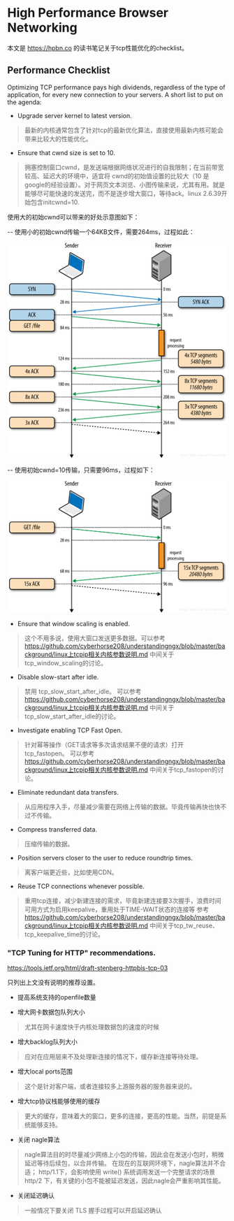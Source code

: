 # High Performance Browser Networking

本文是 https://hpbn.co 的读书笔记关于tcp性能优化的checklist。


## Performance Checklist


Optimizing TCP performance pays high dividends, regardless of the type of application, for every new connection to your servers. A short list to put on the agenda:

* Upgrade server kernel to latest version.

> 最新的内核通常包含了针对tcp的最新优化算法，直接使用最新内核可能会带来比较大的性能优化。


*    Ensure that cwnd size is set to 10.

> 拥塞控制窗口cwnd，是发送端根据网络状况进行的自我限制；在当前带宽较高、延迟大的环境中，适宜将 cwnd的初始值设置的比较大（10 是google的经验设置）。对于网页文本浏览、小图传输来说，尤其有用。就是能够尽可能快速的发送完，而不是逐步增大窗口，等待ack。linux 2.6.39开始包含initcwnd=10.

使用大的初始cwnd可以带来的好处示意图如下：

-- 使用小的初始cwnd传输一个64KB文件，需要264ms，过程如此：

![small-cwnd-init](https://github.com/cyberhorse208/understandingngx/raw/master/background/high-perforance-browser-networking/fetchfile-with-slow-start-small-inicwnd.png)


-- 使用初始cwnd=10传输，只需要96ms，过程如下：

![large-cwnd-init](https://github.com/cyberhorse208/understandingngx/raw/master/background/high-perforance-browser-networking/fetchfile-with-slow-start--large-inicwnd.png)


*    Ensure that window scaling is enabled.

> 这个不用多说，使用大窗口发送更多数据。可以参考  https://github.com/cyberhorse208/understandingngx/blob/master/background/linux上tcpip相关内核参数说明.md  中间关于tcp_window_scaling的讨论。


*    Disable slow-start after idle.

> 禁用 tcp_slow_start_after_idle。 可以参考 https://github.com/cyberhorse208/understandingngx/blob/master/background/linux上tcpip相关内核参数说明.md  中间关于tcp_slow_start_after_idle的讨论。

*    Investigate enabling TCP Fast Open.

> 针对幂等操作（GET请求等多次请求结果不便的请求）打开 tcp_fastopen。 可以参考 https://github.com/cyberhorse208/understandingngx/blob/master/background/linux上tcpip相关内核参数说明.md  中间关于tcp_fastopen的讨论。

*    Eliminate redundant data transfers.

> 从应用程序入手，尽量减少需要在网络上传输的数据。毕竟传输再快也快不过不传输。

*    Compress transferred data.

> 压缩传输的数据。

*    Position servers closer to the user to reduce roundtrip times.

> 离客户端更近些，比如使用CDN。

*    Reuse TCP connections whenever possible.

> 重用tcp连接，减少新建连接的需求，毕竟新建连接要3次握手，浪费时间
> 可用方式为启用keepalive，重用处于TIME-WAIT状态的连接等
> 参考 https://github.com/cyberhorse208/understandingngx/blob/master/background/linux上tcpip相关内核参数说明.md  中间关于tcp_tw_reuse、tcp_keepalive_time的讨论。


### "TCP Tuning for HTTP" recommendations. 
https://tools.ietf.org/html/draft-stenberg-httpbis-tcp-03

只列出上文没有说明的推荐设置。

* 提高系统支持的openfile数量

* 增大网卡数据包队列大小

> 尤其在网卡速度快于内核处理数据包的速度的时候

* 增大backlog队列大小

> 应对在应用层来不及处理新连接的情况下，缓存新连接等待处理。


* 增大local ports范围

> 这个是针对客户端，或者连接较多上游服务器的服务器来说的。

* 增大tcp协议栈能够使用的缓存

> 更大的缓存，意味着大的窗口，更多的连接，更高的性能。当然，前提是系统能够支持。

* 关闭 nagle算法

> nagle算法目的时尽量减少网络上小包的传输，因此会在发送小包时，稍微延迟等待后续包，以合并传输。
> 在现在的互联网环境下，nagle算法并不合适；
> http/1.1下，会影响使用 write() 系统调用发送一个完整请求的场景
> http/2 下，有关键的小包不能被延迟发送，因此nagle会严重影响其性能。

* 关闭延迟确认
> 一般情况下要关闭
> TLS 握手过程可以开启延迟确认

